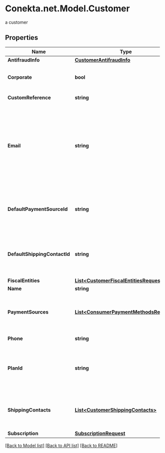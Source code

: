 # Conekta.net.Model.Customer
a customer

## Properties

Name | Type | Description | Notes
------------ | ------------- | ------------- | -------------
**AntifraudInfo** | [**CustomerAntifraudInfo**](CustomerAntifraudInfo.md) |  | [optional] 
**Corporate** | **bool** | It is a value that allows identifying if the email is corporate or not. | [optional] [default to false]
**CustomReference** | **string** | It is an undefined value. | [optional] 
**Email** | **string** | An email address is a series of customizable characters followed by a universal Internet symbol, the at symbol (@), the name of a host server, and a web domain ending (.mx, .com, .org, . net, etc). | 
**DefaultPaymentSourceId** | **string** | It is a parameter that allows to identify in the response, the Conekta ID of a payment method (payment_id) | [optional] 
**DefaultShippingContactId** | **string** | It is a parameter that allows to identify in the response, the Conekta ID of the shipping address (shipping_contact) | [optional] 
**FiscalEntities** | [**List&lt;CustomerFiscalEntitiesRequest&gt;**](CustomerFiscalEntitiesRequest.md) |  | [optional] 
**Name** | **string** | Client&#39;s name | 
**PaymentSources** | [**List&lt;ConsumerPaymentMethodsRequest&gt;**](ConsumerPaymentMethodsRequest.md) | Contains details of the payment methods that the customer has active or has used in Conekta | [optional] 
**Phone** | **string** | Is the customer&#39;s phone number | 
**PlanId** | **string** | Contains the ID of a plan, which could together with name, email and phone create a client directly to a subscription | [optional] 
**ShippingContacts** | [**List&lt;CustomerShippingContacts&gt;**](CustomerShippingContacts.md) | Contains the detail of the shipping addresses that the client has active or has used in Conekta | [optional] 
**Subscription** | [**SubscriptionRequest**](SubscriptionRequest.md) |  | [optional] 

[[Back to Model list]](../README.md#documentation-for-models) [[Back to API list]](../README.md#documentation-for-api-endpoints) [[Back to README]](../README.md)

